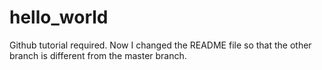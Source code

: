 # hello_world
Github tutorial required.
Now I changed the README file so that the other branch is different from the master branch.

